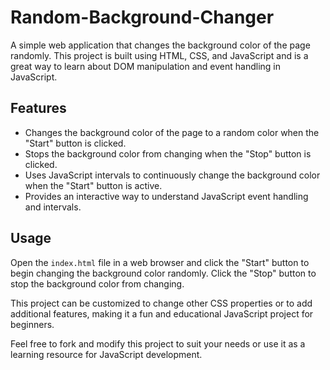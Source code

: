 # Random-Background-Changer
A simple web application that changes the background color of the page randomly. This project is built using HTML, CSS, and JavaScript and is a great way to learn about DOM manipulation and event handling in JavaScript.

## Features
- Changes the background color of the page to a random color when the "Start" button is clicked.
- Stops the background color from changing when the "Stop" button is clicked.
- Uses JavaScript intervals to continuously change the background color when the "Start" button is active.
- Provides an interactive way to understand JavaScript event handling and intervals.

## Usage
Open the `index.html` file in a web browser and click the "Start" button to begin changing the background color randomly. Click the "Stop" button to stop the background color from changing.

This project can be customized to change other CSS properties or to add additional features, making it a fun and educational JavaScript project for beginners.

Feel free to fork and modify this project to suit your needs or use it as a learning resource for JavaScript development.
